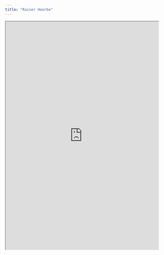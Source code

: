 ```yaml
---
title: "Rainer Hoerbe"
---
```



<iframe height="750" width="100%" src="https://ewelton.github.io/ktest/wiki.html#Rainer%20Hoerbe"></iframe>
